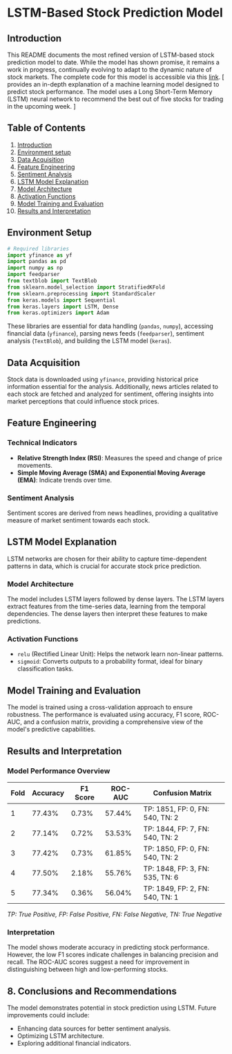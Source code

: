 #  LSTM-Based Stock Prediction Model

## Introduction

This README documents the most refined version of  LSTM-based stock prediction model to date. While the model has shown promise, it remains a work in progress, continually evolving to adapt to the dynamic nature of stock markets. The complete code for this model is accessible via this [link](https://github.com/QuantumQuaser/Stock--Market-Prediction/tree/main/improvised%20_keras).
[ provides an in-depth explanation of a machine learning model designed to predict stock performance. The model uses a Long Short-Term Memory (LSTM) neural network to recommend the best out of five stocks for trading in the upcoming week. ]

## Table of Contents
1.  [Introduction](#Introduction)
2. [Environment setup](#Environment-Setup)
3.  [Data Acquisition](#Data-Acquisition)
4. [Feature Engineering](#Feature-Engineering)
5. [Sentiment Analysis](#Sentiment-Analysis)
6. [LSTM Model Explanation](#LSTM-Model-Explanation)
7. [ Model Architecture](#Model-Architecture)
8. [Activation Functions](#Activation-Functions)
9. [Model Training and Evaluation](#Model-Training-and-Evaluation)
10. [Results and Interpretation](#Results-and-Interpretation)


## Environment Setup
```python
# Required libraries
import yfinance as yf
import pandas as pd
import numpy as np
import feedparser
from textblob import TextBlob
from sklearn.model_selection import StratifiedKFold
from sklearn.preprocessing import StandardScaler
from keras.models import Sequential
from keras.layers import LSTM, Dense
from keras.optimizers import Adam
```
These libraries are essential for data handling (`pandas`, `numpy`), accessing financial data (`yfinance`), parsing news feeds (`feedparser`), sentiment analysis (`TextBlob`), and building the LSTM model (`keras`).

## Data Acquisition
Stock data is downloaded using `yfinance`, providing historical price information essential for the analysis. Additionally, news articles related to each stock are fetched and analyzed for sentiment, offering insights into market perceptions that could influence stock prices.

## Feature Engineering
### Technical Indicators
- **Relative Strength Index (RSI)**: Measures the speed and change of price movements.
- **Simple Moving Average (SMA) and Exponential Moving Average (EMA)**: Indicate trends over time.

### Sentiment Analysis
Sentiment scores are derived from news headlines, providing a qualitative measure of market sentiment towards each stock.

## LSTM Model Explanation
LSTM networks are chosen for their ability to capture time-dependent patterns in data, which is crucial for accurate stock price prediction.

### Model Architecture
The model includes LSTM layers followed by dense layers. The LSTM layers extract features from the time-series data, learning from the temporal dependencies. The dense layers then interpret these features to make predictions.

### Activation Functions
- `relu` (Rectified Linear Unit): Helps the network learn non-linear patterns.
- `sigmoid`: Converts outputs to a probability format, ideal for binary classification tasks.

## Model Training and Evaluation
The model is trained using a cross-validation approach to ensure robustness. The performance is evaluated using accuracy, F1 score, ROC-AUC, and a confusion matrix, providing a comprehensive view of the model's predictive capabilities.


##  Results and Interpretation

### Model Performance Overview
| Fold | Accuracy | F1 Score | ROC-AUC | Confusion Matrix |
|------|----------|----------|---------|------------------|
| 1    | 77.43%   | 0.73%    | 57.44%  | TP: 1851, FP: 0, FN: 540, TN: 2 |
| 2    | 77.14%   | 0.72%    | 53.53%  | TP: 1844, FP: 7, FN: 540, TN: 2 |
| 3    | 77.42%   | 0.73%    | 61.85%  | TP: 1850, FP: 0, FN: 540, TN: 2 |
| 4    | 77.50%   | 2.18%    | 55.76%  | TP: 1848, FP: 3, FN: 535, TN: 6 |
| 5    | 77.34%   | 0.36%    | 56.04%  | TP: 1849, FP: 2, FN: 540, TN: 1 |

*TP: True Positive, FP: False Positive, FN: False Negative, TN: True Negative*

### Interpretation
The model shows moderate accuracy in predicting stock performance. However, the low F1 scores indicate challenges in balancing precision and recall. The ROC-AUC scores suggest a need for improvement in distinguishing between high and low-performing stocks.

## 8. Conclusions and Recommendations
The model demonstrates potential in stock prediction using LSTM. Future improvements could include:
- Enhancing data sources for better sentiment analysis.
- Optimizing LSTM architecture.
- Exploring additional financial indicators.

